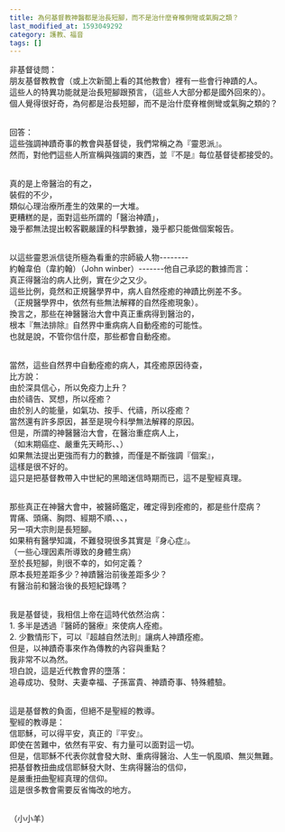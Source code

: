 ```yaml
---
title: 為何基督教神醫都是治長短腳，而不是治什麼脊椎側彎或氣胸之類？
last_modified_at: 1593049292
category: 護教、福音
tags: []
---
```


<p>非基督徒問：<br/>
朋友基督教教會（或上次新聞上看的其他教會）裡有一些會行神蹟的人。<br/>
這些人的特異功能就是治長短腳跟預言，（這些人大部分都是國外回來的）。<br/>
個人覺得很好奇，為何都是治長短腳，而不是治什麼脊椎側彎或氣胸之類的？</p>
<p><br/>
回答：<br/>
這些強調神蹟奇事的教會與基督徒，我們常稱之為『靈恩派』。<br/>
然而，對他們這些人所宣稱與強調的東西，並『不是』每位基督徒都接受的。</p>
<p><br/>
真的是上帝醫治的有之，<br/>
裝假的不少，<br/>
類似心理治療所產生的效果的一大堆。<br/>
更糟糕的是，面對這些所謂的「醫治神蹟」，<br/>
幾乎都無法提出較客觀嚴謹的科學數據，幾乎都只能做個案報告。</p>
<p><br/>
以這些靈恩派信徒所極為看重的宗師級人物--------<br/>
約翰韋伯（韋約翰）（John winber）-------他自己承認的數據而言：<br/>
真正得醫治的病人比例，實在少之又少。<br/>
這些比例，竟然和正規醫學界中，病人自然痊癒的神蹟比例差不多。<br/>
（正規醫學界中，依然有些無法解釋的自然痊癒現象）。<br/>
換言之，那些在神醫醫治大會中真正重病得到醫治的，<br/>
根本『無法排除』自然界中重病病人自動痊癒的可能性。<br/>
也就是說，不管你信什麼，那些都會自動痊癒。</p>
<p><br/>
當然，這些自然界中自動痊癒的病人，其痊癒原因待查，<br/>
比方說：<br/>
由於深具信心，所以免疫力上升？<br/>
由於禱告、冥想，所以痊癒？<br/>
由於別人的能量，如氣功、按手、代禱，所以痊癒？<br/>
當然還有許多原因，甚至是現今科學無法解釋的原因。<br/>
但是，所謂的神醫醫治大會，在醫治重症病人上，<br/>
（如末期癌症、嚴重先天畸形、、）<br/>
如果無法提出更強而有力的數據，而僅是不斷強調『個案』，<br/>
這樣是很不好的。<br/>
這只是把基督教帶入中世紀的黑暗迷信時期而已，這不是聖經真理。</p>
<p><br/>
那些真正在神醫大會中，被醫師鑑定，確定得到痊癒的，都是些什麼病？<br/>
胃痛、頭痛、胸悶、經期不順、、、，<br/>
另一項大宗則是長短腳。<br/>
如果稍有醫學知識，不難發現很多其實是『身心症』。<br/>
（一些心理因素所導致的身體生病）<br/>
至於長短腳，則很不幸的，如何定義？<br/>
原本長短差距多少？神蹟醫治前後差距多少？<br/>
有醫治前和醫治後的長短紀錄嗎？</p>
<p><br/>
我是基督徒，我相信上帝在這時代依然治病：<br/>
1. 多半是透過『醫師的醫療』來使病人痊癒。<br/>
2. 少數情形下，可以『超越自然法則』讓病人神蹟痊癒。<br/>
但是，以神蹟奇事來作為傳教的內容與重點？<br/>
我非常不以為然。<br/>
坦白說，這是近代教會界的墮落：<br/>
追尋成功、發財、夫妻幸福、子孫富貴、神蹟奇事、特殊體驗。</p>
<p><br/>
這是基督教的負面，但絕不是聖經的教導。<br/>
聖經的教導是：<br/>
信耶穌，可以得平安，真正的『平安』。<br/>
即使在苦難中，依然有平安、有力量可以面對這一切。<br/>
但是，信耶穌不代表你就會發大財、重病得醫治、人生一帆風順、無災無難。<br/>
把基督教扭曲成信耶穌發大財、生病得醫治的信仰，<br/>
是嚴重扭曲聖經真理的信仰。<br/>
這是很多教會需要反省悔改的地方。</p>
<p><br/>
（小小羊）</p>
